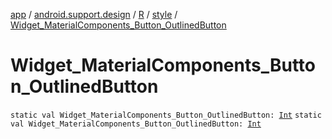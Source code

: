 [app](../../../index.md) / [android.support.design](../../index.md) / [R](../index.md) / [style](index.md) / [Widget_MaterialComponents_Button_OutlinedButton](./-widget_-material-components_-button_-outlined-button.md)

# Widget_MaterialComponents_Button_OutlinedButton

`static val Widget_MaterialComponents_Button_OutlinedButton: `[`Int`](https://kotlinlang.org/api/latest/jvm/stdlib/kotlin/-int/index.html)
`static val Widget_MaterialComponents_Button_OutlinedButton: `[`Int`](https://kotlinlang.org/api/latest/jvm/stdlib/kotlin/-int/index.html)
